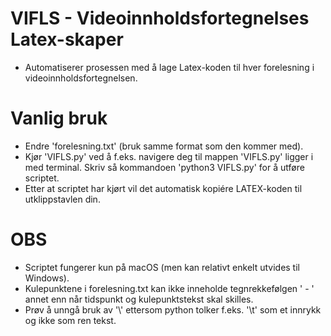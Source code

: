 # VIFLS - Videoinnholdsfortegnelses Latex-skaper
* Automatiserer prosessen med å lage Latex-koden til hver forelesning i videoinnholdsfortegnelsen.

# Vanlig bruk
* Endre 'forelesning.txt' (bruk samme format som den kommer med).
* Kjør 'VIFLS.py' ved å f.eks. navigere deg til mappen 'VIFLS.py' ligger i med terminal. Skriv så kommandoen 'python3 VIFLS.py' for å utføre scriptet.
* Etter at scriptet har kjørt vil det automatisk kopiére LATEX-koden til utklippstavlen din.

# OBS
* Scriptet fungerer kun på macOS (men kan relativt enkelt utvides til Windows).
* Kulepunktene i forelesning.txt kan ikke inneholde tegnrekkefølgen ' - ' annet enn når tidspunkt og kulepunktstekst skal skilles.
* Prøv å unngå bruk av '\\' ettersom python tolker f.eks. '\t' som et innrykk og ikke som ren tekst.
